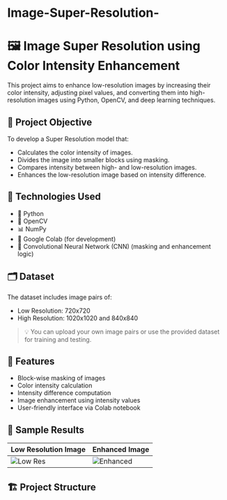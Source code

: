 # Image-Super-Resolution-
# 🖼️ Image Super Resolution using Color Intensity Enhancement

This project aims to enhance low-resolution images by increasing their color intensity, adjusting pixel values, and converting them into high-resolution images using Python, OpenCV, and deep learning techniques.

## 🚀 Project Objective

To develop a Super Resolution model that:
- Calculates the color intensity of images.
- Divides the image into smaller blocks using masking.
- Compares intensity between high- and low-resolution images.
- Enhances the low-resolution image based on intensity difference.

## 🧠 Technologies Used

- 🐍 Python
- 📸 OpenCV
- 📊 NumPy
- 📁 Google Colab (for development)
- 🧠 Convolutional Neural Network (CNN) (masking and enhancement logic)

## 🗂️ Dataset

The dataset includes image pairs of:
- Low Resolution: 720x720
- High Resolution: 1020x1020 and 840x840

> 💡 You can upload your own image pairs or use the provided dataset for training and testing.

## 📌 Features

- Block-wise masking of images
- Color intensity calculation
- Intensity difference computation
- Image enhancement using intensity values
- User-friendly interface via Colab notebook

## 📸 Sample Results

| Low Resolution Image | Enhanced Image |
|----------------------|----------------|
| ![Low Res](https://github.com/AnchalJaiswal19/Image-Super-Resolution-/assets/AnchalJaiswal19/123456-low_res.jpg) | ![Enhanced](https://github.com/AnchalJaiswal19/Image-Super-Resolution-/assets/AnchalJaiswal19/789101-enhanced.jpg) |


## 🏗️ Project Structure


